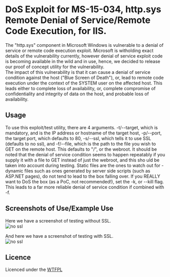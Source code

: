 # DoS Exploit for MS-15-034, http.sys Remote Denial of Service/Remote Code Execution, for IIS.

The "http.sys" component in Microsoft Windows is vulnerable to a denial of service or remote code execution exploit. Microsoft is witholding exact details of the vulnerability currently, however denial of service exploit code is becoming available in the wild and in use, hence, we decided to release our proof of concept utility for the vulnerability.  
The impact of this vulnerability is that it can cause a denial of service condition against the host ("Blue Screen of Death"), or, lead to remote code execution under the context of the SYSTEM user on the affected host. This leads either to complete loss of availability, or, complete compromise of confidentiality and integrity of data on the host, and probable loss of availability.  

## Usage
To use this exploit/test utility, there are 4 arguments. -t/--target, which is mandatory, and is the IP address or hostname of the target host, -p/--port, the target port, which defaults to 80, -s/--ssl, which tells it to use SSL (defaults to no ssl), and -f/--file, which is the path to the file you wish to GET on the remote host. This defaults to "/", or the webroot. It should be noted that the denial of service condition seems to happen repeatably if you supply it with a file to GET instead of just the webroot, and this sho
uld be taken into account during testing. Static files are the ones to watch out for - dynamic files such as ones generated by server side scripts (such as ASP.NET pages), do not tend 
to lead to the box falling over. If you REALLY want to DoS the box (as a PoC, not recommended!), set the -k, or --kill flag. This leads to a far more reliable denial of service 
condition if combined with -f.

## Screenshots of Use/Example Use
Here we have a screenshot of testing without SSL.  
![no ssl](https://raw.githubusercontent.com/XiphosResearch/exploits/master/iislap/screenshots/no-ssl.png)

And here we have a screenshot of testing with SSL.  
![no ssl](https://raw.githubusercontent.com/XiphosResearch/exploits/master/iislap/screenshots/with-ssl.png)

## Licence
Licenced under the [WTFPL][wtfpl]

[wtfpl]: http://www.wtfpl.net/
